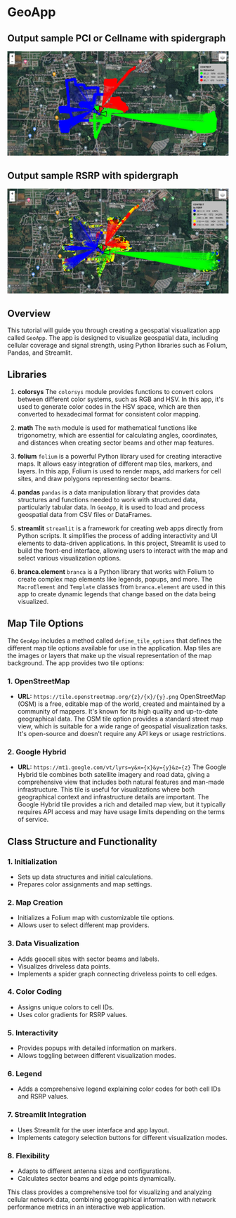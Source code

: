 # GeoApp

## Output sample PCI or Cellname with spidergraph
![Output Geocell](output.jpg)

## Output sample RSRP with spidergraph
![rsrp Geocell](rsrp.png)

## Overview

This tutorial will guide you through creating a geospatial visualization app called `GeoApp`. The app is designed to visualize geospatial data, including cellular coverage and signal strength, using Python libraries such as Folium, Pandas, and Streamlit.

## Libraries

1. **colorsys**
   The `colorsys` module provides functions to convert colors between different color systems, such as RGB and HSV. In this app, it's used to generate color codes in the HSV space, which are then converted to hexadecimal format for consistent color mapping.

2. **math**
   The `math` module is used for mathematical functions like trigonometry, which are essential for calculating angles, coordinates, and distances when creating sector beams and other map features.

3. **folium**
   `folium` is a powerful Python library used for creating interactive maps. It allows easy integration of different map tiles, markers, and layers. In this app, Folium is used to render maps, add markers for cell sites, and draw polygons representing sector beams.

4. **pandas**
   `pandas` is a data manipulation library that provides data structures and functions needed to work with structured data, particularly tabular data. In `GeoApp`, it is used to load and process geospatial data from CSV files or DataFrames.

5. **streamlit**
   `streamlit` is a framework for creating web apps directly from Python scripts. It simplifies the process of adding interactivity and UI elements to data-driven applications. In this project, Streamlit is used to build the front-end interface, allowing users to interact with the map and select various visualization options.

6. **branca.element**
   `branca` is a Python library that works with Folium to create complex map elements like legends, popups, and more. The `MacroElement` and `Template` classes from `branca.element` are used in this app to create dynamic legends that change based on the data being visualized.

## Map Tile Options

The `GeoApp` includes a method called `define_tile_options` that defines the different map tile options available for use in the application. Map tiles are the images or layers that make up the visual representation of the map background. The app provides two tile options:

### 1. **OpenStreetMap**
   - **URL:** `https://tile.openstreetmap.org/{z}/{x}/{y}.png`
   OpenStreetMap (OSM) is a free, editable map of the world, created and maintained by a community of mappers. It's known for its high quality and up-to-date geographical data. The OSM tile option provides a standard street map view, which is suitable for a wide range of geospatial visualization tasks. It's open-source and doesn't require any API keys or usage restrictions.

### 2. **Google Hybrid**
   - **URL:** `https://mt1.google.com/vt/lyrs=y&x={x}&y={y}&z={z}`
   The Google Hybrid tile combines both satellite imagery and road data, giving a comprehensive view that includes both natural features and man-made infrastructure. This tile is useful for visualizations where both geographical context and infrastructure details are important. The Google Hybrid tile provides a rich and detailed map view, but it typically requires API access and may have usage limits depending on the terms of service.

## Class Structure and Functionality

### 1. **Initialization**
   - Sets up data structures and initial calculations.
   - Prepares color assignments and map settings.

### 2. **Map Creation**
   - Initializes a Folium map with customizable tile options.
   - Allows user to select different map providers.

### 3. **Data Visualization**
   - Adds geocell sites with sector beams and labels.
   - Visualizes driveless data points.
   - Implements a spider graph connecting driveless points to cell edges.

### 4. **Color Coding**
   - Assigns unique colors to cell IDs.
   - Uses color gradients for RSRP values.

### 5. **Interactivity**
   - Provides popups with detailed information on markers.
   - Allows toggling between different visualization modes.

### 6. **Legend**
   - Adds a comprehensive legend explaining color codes for both cell IDs and RSRP values.

### 7. **Streamlit Integration**
   - Uses Streamlit for the user interface and app layout.
   - Implements category selection buttons for different visualization modes.

### 8. **Flexibility**
   - Adapts to different antenna sizes and configurations.
   - Calculates sector beams and edge points dynamically.

This class provides a comprehensive tool for visualizing and analyzing cellular network data, combining geographical information with network performance metrics in an interactive web application.
